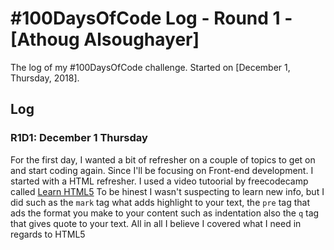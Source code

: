 # #100DaysOfCode Log - Round 1 - [Athoug Alsoughayer]

The log of my #100DaysOfCode challenge. Started on [December 1, Thursday, 2018].

## Log

### R1D1: December 1 Thursday

For the first day, I wanted a bit of refresher on a couple of topics to get on and start coding again. Since I'll be focusing on Front-end development. I started with a HTML refresher. I used a video tutoorial by freecodecamp called [Learn HTML5](https://www.youtube.com/watch?v=DPnqb74Smug) To be hinest I wasn't suspecting to learn new info, but I did such as the `mark` tag what adds highlight to your text, the `pre` tag that ads the format you make to your content such as indentation also the `q` tag that gives quote to your text. All in all I believe I covered what I need in regards to HTML5
